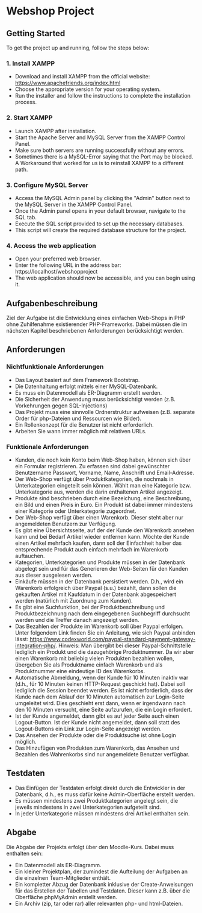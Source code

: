 # Webshop Project

## Getting Started
To get the project up and running, follow the steps below:

### 1. Install XAMPP
- Download and install XAMPP from the official website: https://www.apachefriends.org/index.html
- Choose the appropriate version for your operating system.
- Run the installer and follow the instructions to complete the installation process.

### 2. Start XAMPP
- Launch XAMPP after installation.
- Start the Apache Server and MySQL Server from the XAMPP Control Panel.
- Make sure both servers are running successfully without any errors.
- Sometimes there is a MySQL-Error saying that the Port may be blocked. A Workaround that worked for us is to reinstall XAMPP to a different path.

### 3. Configure MySQL Server
- Access the MySQL Admin panel by clicking the "Admin" button next to the MySQL Server in the XAMPP Control Panel.
- Once the Admin panel opens in your default browser, navigate to the SQL tab.
- Execute the SQL script provided to set up the necessary databases.
- This script will create the required database structure for the project.

### 4. Access the web application
- Open your preferred web browser.
- Enter the following URL in the address bar: https://localhost/webshopproject
- The web application should now be accessible, and you can begin using it.

## Aufgabenbeschreibung
Ziel der Aufgabe ist die Entwicklung eines einfachen Web-Shops in PHP ohne
Zuhilfenahme existierender PHP-Frameworks. Dabei müssen die im nächsten
Kapitel beschriebenen Anforderungen berücksichtigt werden.

## Anforderungen
### Nichtfunktionale Anforderungen
- Das Layout basiert auf dem Framework Bootstrap.
- Die Datenhaltung erfolgt mittels einer MySQL-Datenbank.
- Es muss ein Datenmodell als ER-Diagramm erstellt werden.
- Die Sicherheit der Anwendung muss berücksichtigt werden (z.B. Vorkehrungen gegen SQL-Injections)
- Das Projekt muss eine sinnvolle Ordnerstruktur aufweisen (z.B. separate Order für php-Dateien und Ressourcen wie Bilder).
- Ein Rollenkonzept für die Benutzer ist nicht erforderlich.
- Arbeiten Sie wann immer möglich mit relativen URLs.

### Funktionale Anforderungen
- Kunden, die noch kein Konto beim Web-Shop haben, können sich über ein Formular registrieren. Zu erfassen sind dabei gewünschter Benutzername Passwort, Vorname, Name, Anschrift und Email-Adresse.
- Der Web-Shop verfügt über Produktkategorien, die nochmals in Unterkategorien eingeteilt sein können. Wählt man eine Kategorie bzw. Unterkategorie aus, werden die darin enthaltenen Artikel angezeigt.
- Produkte sind beschrieben durch eine Bezeichung, eine Beschreibung, ein Bild und einen Preis in Euro. Ein Produkt ist dabei immer mindestens einer Kategorie oder Unterkategorie zugeordnet.
- Der Web-Shop verfügt über einen Warenkorb. Dieser steht aber nur angemeldeten Benutzern zur Verfügung.
- Es gibt eine Übersichtsseite, auf der der Kunde den Warenkorb ansehen kann und bei Bedarf Artikel wieder entfernen kann. Möchte der Kunde einen Artikel mehrfach kaufen, dann soll der Einfachheit halber das entsprechende Produkt auch einfach mehrfach im Warenkorb auftauchen.
- Kategorien, Unterkategorien und Produkte müssen in der Datenbank abgelegt sein und für das Generieren der Web-Seiten für den Kunden aus dieser ausgelesen werden.
- Einkäufe müssen in der Datenbank persistiert werden. D.h., wird ein Warenkorb erfolgreich über Paypal (s.u.) bezahlt, dann sollen die gekauften Artikel mit Kaufdatum in der Datenbank abgespeichert werden (natürlich mit Zuordnung zum Kunden).
- Es gibt eine Suchfunktion, bei der Produktbeschreibung und Produktbezeichnung nach dem eingegebenen Suchbegriff durchsucht werden und die Treffer danach angezeigt werden.
- Das Bezahlen der Produkte im Warenkorb soll über Paypal erfolgen. Unter folgendem Link finden Sie ein Anleitung, wie sich Paypal anbinden lässt: https://www.codexworld.com/paypal-standard-payment-gateway-integration-php/. Hinweis: Man übergibt bei dieser Paypal-Schnittstelle lediglich ein Produkt und die dazugehörige Produktnummer. Da wir aber einen Warenkorb mit beliebig vielen Produkten bezahlen wollen, übergeben Sie als Produktname einfach Warenkorb und als Produktnummer eine eindeutige ID des Warenkorbs.
- Automatische Abmeldung, wenn der Kunde für 10 Minuten inaktiv war (d.h., für 10 Minuten keinen HTTP-Request geschickt hat). Dabei soll lediglich die Session beendet werden. Es ist nicht erforderlich, dass der Kunde nach dem Ablauf der 10 Minuten automatisch zur Login-Seite umgeleitet wird. Dies geschieht erst dann, wenn er irgendwann nach den 10 Minuten versucht, eine Seite aufzurufen, die ein Login erfordert.
- Ist der Kunde angemeldet, dann gibt es auf jeder Seite auch einen Logout-Button. Ist der Kunde nicht angemeldet, dann soll statt des Logout-Buttons ein Link zur Login-Seite angezeigt werden.
- Das Ansehen der Produkte oder die Produktsuche ist ohne Login möglich.
- Das Hinzufügen von Produkten zum Warenkorb, das Ansehen und Bezahlen des Wahrenkorbs sind nur angemeldete Benutzer verfügbar.

## Testdaten
- Das Einfügen der Testdaten erfolgt direkt durch die Entwickler in der Datenbank, d.h., es muss dafür keine Admin-Oberfläche erstellt werden.
- Es müssen mindestens zwei Produktkategorien angelegt sein, die jeweils mindestens in zwei Unterkategorien aufgeteilt sind.
- In jeder Unterkategorie müssen mindestens drei Artikel enthalten sein.

## Abgabe
Die Abgabe der Projekts erfolgt über den Moodle-Kurs. Dabei muss enthalten sein:
- Ein Datenmodell als ER-Diagramm.
- Ein kleiner Projektplan, der zumindest die Aufteilung der Aufgaben an die einzelnen Team-Mitglieder enthält.
- Ein kompletter Abzug der Datenbank inklusive der Create-Anweisungen für das Erstellen der Tabellen und Testdaten. Dieser kann z.B. über die Oberfläche phpMyAdmin erstellt werden.
- Ein Archiv (zip, tar oder rar) aller relevanten php- und html-Dateien.
